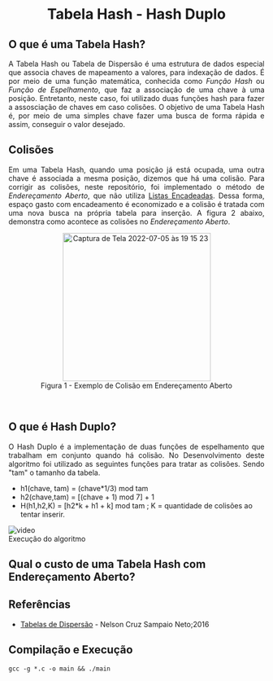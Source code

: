  <h1 align = "center" >Tabela Hash - Hash Duplo</h1>
 
 <h2> O que é uma Tabela Hash?</h2>

 <p align = "justify">
      A Tabela Hash ou Tabela de Dispersão é uma estrutura de dados especial que associa chaves de mapeamento a valores, para indexação de dados. É por meio de uma função matemática, conhecida como <i>Função Hash</i> ou <i>Função de Espelhamento</i>, que faz a associação de uma chave à uma posição. Entretanto, neste caso, foi utilizado duas funções hash para fazer a assosciação de chaves em caso colisões. O objetivo de uma Tabela Hash é, por meio de uma simples chave fazer uma busca de forma rápida e assim, conseguir o valor desejado.<br>
      </p>

<h2>Colisões</h2>

<p align = "justify">
      Em uma Tabela Hash, quando uma posição já está ocupada, uma outra chave é associada a mesma posição, dizemos que há uma colisão. Para corrigir as colisões, neste repositório, foi implementado o método de <i>Endereçamento Aberto</i>, que não utiliza <a href = "https://github.com/Nerd100oculoS/Simple-Hash"> Listas Encadeadas</a>. Dessa forma, espaço gasto com encadeamento é economizado e a colisão é tratada com uma nova busca na própria tabela para inserção. A figura 2 abaixo, demonstra como acontece as colisões no <i>Endereçamento Aberto</i>.
      </p>

<p align = "center">
 <img width="291" alt="Captura de Tela 2022-07-05 às 19 15 23" src="https://user-images.githubusercontent.com/103065659/177430181-1218f849-9451-489e-9544-2d159593c699.png"><br>
Figura 1 - Exemplo de Colisão em Endereçamento Aberto
</p>

<br>

<h2> O que é Hash Duplo? </h2>

<p align = "justify">
     O Hash Duplo é a implementação de duas funções de espelhamento que trabalham em conjunto quando há colisão. No Desenvolvimento deste algoritmo foi utilizado as seguintes funções para tratar as colisões. Sendo "tam" o tamanho da tabela.
      </p>

* h1(chave, tam) = (chave*1/3) mod tam
* h2(chave,tam) = [(chave + 1) mod 7] + 1
* H(h1,h2,K) = [h2*k + h1 + k] mod tam ; K = quantidade de colisões ao tentar inserir.

![video](https://user-images.githubusercontent.com/103065659/177434872-e16016d6-29b3-4723-a0f5-6435cdb19163.gif)<br>
Execução do algoritmo


<h2>Qual o custo de uma Tabela Hash com Endereçamento Aberto?</h2>
<p align = "justify">
        </p>

<h2>Referências</h2>
<p align = "justify">
        <ul>
        <li><a = href = "https://www2.unifap.br/furtado/files/2016/11/Aula7.pdf">Tabelas de Dispersão</a> - Nelson Cruz Sampaio Neto;2016</li>
        </ul>
        </p>

<h2>Compilação e Execução</h2>

````
gcc -g *.c -o main && ./main
````

